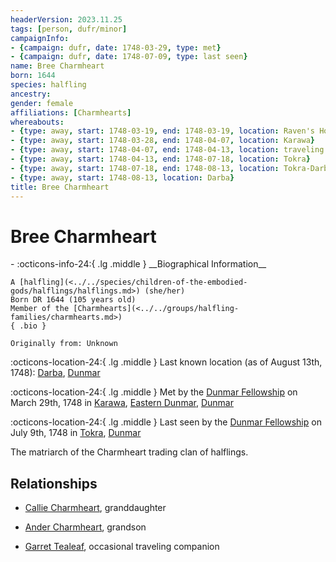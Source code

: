 ```yaml
---
headerVersion: 2023.11.25
tags: [person, dufr/minor]
campaignInfo:
- {campaign: dufr, date: 1748-03-29, type: met}
- {campaign: dufr, date: 1748-07-09, type: last seen}
name: Bree Charmheart
born: 1644
species: halfling
ancestry:
gender: female
affiliations: [Charmhearts]
whereabouts:
- {type: away, start: 1748-03-19, end: 1748-03-19, location: Raven's Hold}
- {type: away, start: 1748-03-28, end: 1748-04-07, location: Karawa}
- {type: away, start: 1748-04-07, end: 1748-04-13, location: traveling to Tokra}
- {type: away, start: 1748-04-13, end: 1748-07-18, location: Tokra}
- {type: away, start: 1748-07-18, end: 1748-08-13, location: Tokra-Darba Road}
- {type: away, start: 1748-08-13, location: Darba}
title: Bree Charmheart
---
```

# Bree Charmheart
<div class="grid cards ext-narrow-margin ext-one-column" markdown>
- :octicons-info-24:{ .lg .middle } __Biographical Information__

    A [halfling](<../../species/children-of-the-embodied-gods/halflings/halflings.md>) (she/her)  
    Born DR 1644 (105 years old)  
    Member of the [Charmhearts](<../../groups/halfling-families/charmhearts.md>)  
    { .bio }

    Originally from: Unknown
</div>

:octicons-location-24:{ .lg .middle } Last known location (as of August 13th, 1748): [Darba](<../../gazetteer/greater-dunmar/realms/dunmar/coastal-dunmar/darba/darba.md>), [Dunmar](<../../gazetteer/greater-dunmar/realms/dunmar/dunmar.md>)



:octicons-location-24:{ .lg .middle } Met by the [Dunmar Fellowship](<../pcs/dunmar-fellowship/dunmar-fellowship.md>) on March 29th, 1748 in [Karawa](<../../gazetteer/greater-dunmar/realms/dunmar/eastern-dunmar/karawa.md>), [Eastern Dunmar](<../../gazetteer/greater-dunmar/realms/dunmar/eastern-dunmar/eastern-dunmar.md>), [Dunmar](<../../gazetteer/greater-dunmar/realms/dunmar/dunmar.md>)  



:octicons-location-24:{ .lg .middle } Last seen by the [Dunmar Fellowship](<../pcs/dunmar-fellowship/dunmar-fellowship.md>) on July 9th, 1748 in [Tokra](<../../gazetteer/greater-dunmar/realms/dunmar/central-dunmar/tokra/tokra.md>), [Dunmar](<../../gazetteer/greater-dunmar/realms/dunmar/dunmar.md>)  


The matriarch of the Charmheart trading clan of halflings.

## Relationships
- [Callie Charmheart](<./callie-charmheart.md>), granddaughter
- [Ander Charmheart](<./ander-charmheart.md>), grandson

- [Garret Tealeaf](<./garret-tealeaf.md>), occasional traveling companion



